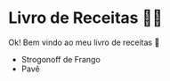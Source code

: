 # Livro de Receitas :man_cook:

Ok! Bem vindo ao meu livro de receitas :cookie:

- Strogonoff de Frango
- Pavê
